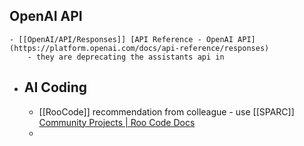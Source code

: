 ## OpenAI API
	- [[OpenAI/API/Responses]] [API Reference - OpenAI API](https://platform.openai.com/docs/api-reference/responses)
		- they are deprecating the assistants api in
- ## AI Coding
	- [[RooCode]] recommendation from colleague - use [[SPARC]] [Community Projects | Roo Code Docs](https://docs.roocode.com/community)
	-